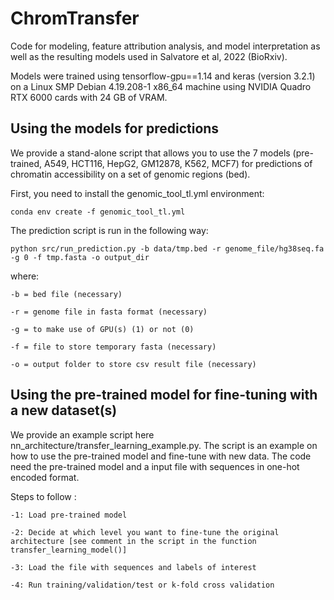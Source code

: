 # ChromTransfer
Code for modeling, feature attribution analysis, and model interpretation as well as the resulting models used in Salvatore et al, 2022 (BioRxiv).

Models were trained using tensorflow-gpu==1.14 and keras (version 3.2.1) on a Linux SMP Debian 4.19.208-1 x86_64 machine using NVIDIA Quadro RTX 6000 cards with 24 GB of VRAM.

    
## Using the models for predictions

We provide a stand-alone script that allows you to use the 7 models (pre-trained, A549, HCT116, HepG2, GM12878, K562, MCF7) for predictions of chromatin accessibility on a set of genomic regions (bed). 

First, you need to install the genomic_tool_tl.yml environment:
    
    conda env create -f genomic_tool_tl.yml 

The prediction script is run in the following way:
  
    python src/run_prediction.py -b data/tmp.bed -r genome_file/hg38seq.fa -g 0 -f tmp.fasta -o output_dir
  
where:
  
    -b = bed file (necessary)
    
    -r = genome file in fasta format (necessary)
    
    -g = to make use of GPU(s) (1) or not (0)
    
    -f = file to store temporary fasta (necessary)
    
    -o = output folder to store csv result file (necessary)
    
## Using the pre-trained model for fine-tuning with a new dataset(s)

We provide an example script here nn_architecture/transfer_learning_example.py. The script is an example on how to use the pre-trained model and fine-tune with new data. The code need the pre-trained model and a input file with sequences in one-hot encoded format.

Steps to follow :

    -1: Load pre-trained model

    -2: Decide at which level you want to fine-tune the original architecture [see comment in the script in the function transfer_learning_model()]
    
    -3: Load the file with sequences and labels of interest
    
    -4: Run training/validation/test or k-fold cross validation

